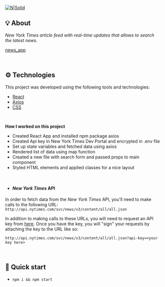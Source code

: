 [![N|Solid](https://static01.nyt.com/images/nytco/NYT-wordmark.png)](https://nodesource.com/products/nsolid)

## 💡 About

*New York Times article feed with real-time updates that allows to search the latest news.*
 
 [news_app](https://akhmed0606.github.io/news_app/)
 
<br>

## ⚙ Technologies

This project was developed using the following tools and technologies:

- [React](https://create-react-app.dev/)
- [Axios](https://www.npmjs.com/package/axios)
- [CSS](https://developer.mozilla.org/en-US/docs/Web/CSS)

<br>

**How I worked on this project**

- Created React App and installed npm package axios
- Created Api key in New York Times Dev Portal and encrypted in .env file
- Set up state variables and fetched data using axios
- Rendered list of data using map function
- Created a new file with search form and passed props to main component
- Styled HTML elements and applied classes for a nice layout
 
<br>

* #### _New York Times_ API

In order to fetch data from the _New York Times_ API, you'll need to make calls to the following URL: `http://api.nytimes.com/svc/news/v3/content/all/all.json`

In addition to making calls to these URLs, you will need to request an API key from [here](https://developer.nytimes.com/signup). Once you have the key, you will "sign" your requests by attaching the key to the URL like so:
```
http://api.nytimes.com/svc/news/v3/content/all/all.json?api-key=<your key here>
```
<br>

## 🚀 Quick start

- ``npm i && npm start``